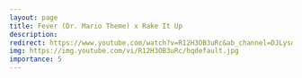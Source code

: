 ```yaml
---
layout: page
title: Fever (Dr. Mario Theme) x Rake It Up
description: 
redirect: https://www.youtube.com/watch?v=R12H3OB3uRc&ab_channel=DJLysosome
img: https://img.youtube.com/vi/R12H3OB3uRc/hqdefault.jpg
importance: 5
---
```

